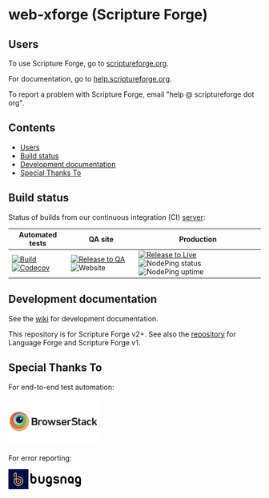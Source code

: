 # web-xforge (Scripture Forge) <!-- omit in toc -->

## Users

To use Scripture Forge, go to [scriptureforge.org](https://scriptureforge.org).

For documentation, go to [help.scriptureforge.org](https://help.scriptureforge.org/).

To report a problem with Scripture Forge, email "help @ scriptureforge dot org".

## Contents <!-- omit in toc -->

<!-- The table of contents is automatically updated by VSCode extension
"yzhang.markdown-all-in-one" when saving. -->

- [Users](#users)
- [Build status](#build-status)
- [Development documentation](#development-documentation)
- [Special Thanks To](#special-thanks-to)

## Build status

Status of builds from our continuous integration (CI) [server](https://build.palaso.org):

| Automated tests                                                                                                                                                                                                                                                                                                        | QA site                                                                                                                                                                                                                                                                                                  | Production                                                                                                                                                                                                                                                                                                                                                                           |
| ---------------------------------------------------------------------------------------------------------------------------------------------------------------------------------------------------------------------------------------------------------------------------------------------------------------------- | -------------------------------------------------------------------------------------------------------------------------------------------------------------------------------------------------------------------------------------------------------------------------------------------------------- | ------------------------------------------------------------------------------------------------------------------------------------------------------------------------------------------------------------------------------------------------------------------------------------------------------------------------------------------------------------------------------------ |
| [![Build](https://github.com/sillsdev/web-xforge/actions/workflows/build-and-test.yml/badge.svg)](https://github.com/sillsdev/web-xforge/actions/workflows/build-and-test.yml) [![Codecov](https://img.shields.io/codecov/c/github/sillsdev/web-xforge.svg?style=flat)](https://app.codecov.io/gh/sillsdev/web-xforge) | [![Release to QA](https://github.com/sillsdev/web-xforge/actions/workflows/release-qa.yml/badge.svg)](https://github.com/sillsdev/web-xforge/actions/workflows/release-qa.yml) ![Website](https://img.shields.io/website?down_message=offline&up_message=online&url=https%3A%2F%2Fqa.scriptureforge.org) | [![Release to Live](https://github.com/sillsdev/web-xforge/actions/workflows/release-live.yml/badge.svg)](https://github.com/sillsdev/web-xforge/actions/workflows/release-live.yml) ![NodePing status](https://img.shields.io/nodeping/status/1se8kfir-kgtg-4ue0-809k-frxze9csoi42) ![NodePing uptime](https://img.shields.io/nodeping/uptime/1se8kfir-kgtg-4ue0-809k-frxze9csoi42) |

## Development documentation

See the [wiki](https://github.com/sillsdev/web-xforge/wiki) for development documentation.

This repository is for Scripture Forge v2+. See also the [repository](https://github.com/sillsdev/web-languageforge) for Language Forge and Scripture Forge v1.

## Special Thanks To

For end-to-end test automation:

[![BrowserStack Logo](readme_images/browserstack-logo.png "BrowserStack")](https://www.browserstack.com/)

For error reporting:

[![Bugsnag logo](readme_images/bugsnag-logo.png "Bugsnag")](https://bugsnag.com/blog/bugsnag-loves-open-source)
